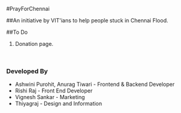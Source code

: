 #PrayForChennai

##An initiative by VIT'ians to help people stuck in Chennai Flood.

##To Do<br>
1. Donation page.<br>

<br>
<h3>Developed By</h3>
<ul>
<li>Ashwini Purohit, Anurag Tiwari - Frontend & Backend Developer</li>
<li>Rishi Raj - Front End Developer</li>
<li>Vignesh Sankar - Marketing</li>
<li>Thiyagraj - Design and Information</li>
</ul>
